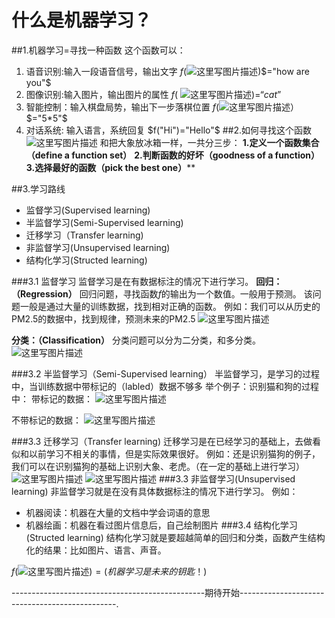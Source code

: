 ﻿# 什么是机器学习？

##1.机器学习$=$寻找一种函数
 这个函数可以：

 1. 语音识别:输入一段语音信号，输出文字
 $f$(![这里写图片描述](https://img-blog.csdn.net/20180903112407543?watermark/2/text/aHR0cHM6Ly9ibG9nLmNzZG4ubmV0L2R1a3VrdTUwMzg=/font/5a6L5L2T/fontsize/400/fill/I0JBQkFCMA==/dissolve/70))$="how are you"$
 2. 图像识别:输入图片，输出图片的属性
 $f$(       ![这里写图片描述](https://img-blog.csdn.net/2018090311250624?watermark/2/text/aHR0cHM6Ly9ibG9nLmNzZG4ubmV0L2R1a3VrdTUwMzg=/font/5a6L5L2T/fontsize/400/fill/I0JBQkFCMA==/dissolve/70))$=“cat”$
 3. 智能控制：输入棋盘局势，输出下一步落棋位置
  $f$(![这里写图片描述](https://img-blog.csdn.net/2018090311272940?watermark/2/text/aHR0cHM6Ly9ibG9nLmNzZG4ubmV0L2R1a3VrdTUwMzg=/font/5a6L5L2T/fontsize/400/fill/I0JBQkFCMA==/dissolve/70)）$="5*5"$
 4. 对话系统: 输入语言，系统回复
  $f("Hi")="Hello"$
##2.如何寻找这个函数
![这里写图片描述](https://img-blog.csdn.net/20180903113519943?watermark/2/text/aHR0cHM6Ly9ibG9nLmNzZG4ubmV0L2R1a3VrdTUwMzg=/font/5a6L5L2T/fontsize/400/fill/I0JBQkFCMA==/dissolve/70)
和把大象放冰箱一样，一共分三步：
    **1.定义一个函数集合（define a function set）**
    **2.判断函数的好坏（goodness of a function）**
    **3.选择最好的函数（pick the best one）****

##3.学习路线
 - 监督学习(Supervised learning)
 - 半监督学习(Semi-Supervised learning) 
 - 迁移学习（Transfer learning) 
 - 非监督学习(Unsupervised learning) 
 -  结构化学习(Structed learning)

###3.1 监督学习
监督学习是在有数据标注的情况下进行学习。
**回归：（Regression）**
回归问题，寻找函数$f$的输出为一个数值。一般用于预测。
该问题一般是通过大量的训练数据，找到相对正确的函数。
例如：我们可以从历史的PM2.5的数据中，找到规律，预测未来的PM2.5
![这里写图片描述](https://img-blog.csdn.net/20180903115941893?watermark/2/text/aHR0cHM6Ly9ibG9nLmNzZG4ubmV0L2R1a3VrdTUwMzg=/font/5a6L5L2T/fontsize/400/fill/I0JBQkFCMA==/dissolve/70)

**分类：（Classification）**
分类问题可以分为二分类，和多分类。
![这里写图片描述](https://img-blog.csdn.net/20180903120407409?watermark/2/text/aHR0cHM6Ly9ibG9nLmNzZG4ubmV0L2R1a3VrdTUwMzg=/font/5a6L5L2T/fontsize/400/fill/I0JBQkFCMA==/dissolve/70)

###3.2 半监督学习（Semi-Supervised learning）
半监督学习，是学习的过程中，当训练数据中带标记的（labled）数据不够多
举个例子：识别猫和狗的过程中：
带标记的数据：
![这里写图片描述](https://img-blog.csdn.net/20180903121203621?watermark/2/text/aHR0cHM6Ly9ibG9nLmNzZG4ubmV0L2R1a3VrdTUwMzg=/font/5a6L5L2T/fontsize/400/fill/I0JBQkFCMA==/dissolve/70)

不带标记的数据：
![这里写图片描述](https://img-blog.csdn.net/2018090312121895?watermark/2/text/aHR0cHM6Ly9ibG9nLmNzZG4ubmV0L2R1a3VrdTUwMzg=/font/5a6L5L2T/fontsize/400/fill/I0JBQkFCMA==/dissolve/70)

###3.3 迁移学习（Transfer learning) 
迁移学习是在已经学习的基础上，去做看似和以前学习不相关的事情，但是实际效果很好。
例如：还是识别猫狗的例子，我们可以在识别猫狗的基础上识别大象、老虎。（在一定的基础上进行学习）
![这里写图片描述](https://img-blog.csdn.net/20180903121203621?watermark/2/text/aHR0cHM6Ly9ibG9nLmNzZG4ubmV0L2R1a3VrdTUwMzg=/font/5a6L5L2T/fontsize/400/fill/I0JBQkFCMA==/dissolve/70)
![这里写图片描述](https://img-blog.csdn.net/2018090312182753?watermark/2/text/aHR0cHM6Ly9ibG9nLmNzZG4ubmV0L2R1a3VrdTUwMzg=/font/5a6L5L2T/fontsize/400/fill/I0JBQkFCMA==/dissolve/70)
###3.3 非监督学习(Unsupervised learning) 
非监督学习就是在没有具体数据标注的情况下进行学习。
例如：

 - 机器阅读：机器在大量的文档中学会词语的意思
 - 机器绘画：机器在看过图片信息后，自己绘制图片
###3.4 结构化学习(Structed learning)
结构化学习就是要超越简单的回归和分类，函数产生结构化的结果：比如图片、语言、声音。

 $f$(![这里写图片描述](https://img-blog.csdn.net/20180903112407543?watermark/2/text/aHR0cHM6Ly9ibG9nLmNzZG4ubmV0L2R1a3VrdTUwMzg=/font/5a6L5L2T/fontsize/400/fill/I0JBQkFCMA==/dissolve/70))$=(机器学习是未来的钥匙！)$



------------------------------------------------期待开始-----------------------------------------------.